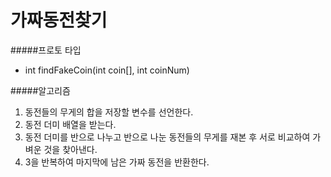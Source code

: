 # 가짜동전찾기
#####프로토 타입
- int findFakeCoin(int coin[], int coinNum) 

#####알고리즘
1. 동전들의 무게의 합을 저장할 변수를 선언한다. 
2. 동전 더미 배열을 받는다.
3. 동전 더미를 반으로 나누고 반으로 나눈 동전들의 무게를 재본 후 서로 비교하여 가벼운 것을 찾아낸다.
4. 3을 반복하여 마지막에 남은 가짜 동전을 반환한다.
